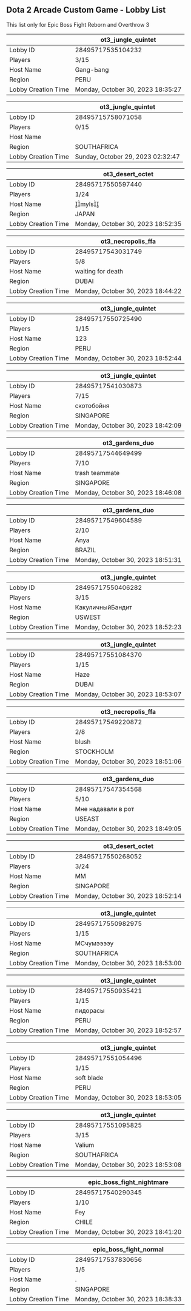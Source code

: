 ## Dota 2 Arcade Custom Game - Lobby List

This list only for Epic Boss Fight Reborn and Overthrow 3

|  | ot3_jungle_quintet |
| ------ | ------ |
| Lobby ID | 28495717535104232 |
| Players | 3/15 |
| Host Name | Gang-Ьang | дед Эдик |
| Region | PERU |
| Lobby Creation Time | Monday, October 30, 2023 18:35:27 |


|  | ot3_jungle_quintet |
| ------ | ------ |
| Lobby ID | 28495715758071058 |
| Players | 0/15 |
| Host Name |  |
| Region | SOUTHAFRICA |
| Lobby Creation Time | Sunday, October 29, 2023 02:32:47 |


|  | ot3_desert_octet |
| ------ | ------ |
| Lobby ID | 28495717550597440 |
| Players | 1/24 |
| Host Name | myls |
| Region | JAPAN |
| Lobby Creation Time | Monday, October 30, 2023 18:52:35 |


|  | ot3_necropolis_ffa |
| ------ | ------ |
| Lobby ID | 28495717543031749 |
| Players | 5/8 |
| Host Name | waiting for death |
| Region | DUBAI |
| Lobby Creation Time | Monday, October 30, 2023 18:44:22 |


|  | ot3_jungle_quintet |
| ------ | ------ |
| Lobby ID | 28495717550725490 |
| Players | 1/15 |
| Host Name | 123 |
| Region | PERU |
| Lobby Creation Time | Monday, October 30, 2023 18:52:44 |


|  | ot3_jungle_quintet |
| ------ | ------ |
| Lobby ID | 28495717541030873 |
| Players | 7/15 |
| Host Name | скотобойня |
| Region | SINGAPORE |
| Lobby Creation Time | Monday, October 30, 2023 18:42:09 |


|  | ot3_gardens_duo |
| ------ | ------ |
| Lobby ID | 28495717544649499 |
| Players | 7/10 |
| Host Name | trash teammate |
| Region | SINGAPORE |
| Lobby Creation Time | Monday, October 30, 2023 18:46:08 |


|  | ot3_gardens_duo |
| ------ | ------ |
| Lobby ID | 28495717549604589 |
| Players | 2/10 |
| Host Name | Anya |
| Region | BRAZIL |
| Lobby Creation Time | Monday, October 30, 2023 18:51:31 |


|  | ot3_jungle_quintet |
| ------ | ------ |
| Lobby ID | 28495717550406282 |
| Players | 3/15 |
| Host Name | КакуличныйБандит |
| Region | USWEST |
| Lobby Creation Time | Monday, October 30, 2023 18:52:23 |


|  | ot3_jungle_quintet |
| ------ | ------ |
| Lobby ID | 28495717551084370 |
| Players | 1/15 |
| Host Name | Haze |
| Region | DUBAI |
| Lobby Creation Time | Monday, October 30, 2023 18:53:07 |


|  | ot3_necropolis_ffa |
| ------ | ------ |
| Lobby ID | 28495717549220872 |
| Players | 2/8 |
| Host Name | blush |
| Region | STOCKHOLM |
| Lobby Creation Time | Monday, October 30, 2023 18:51:06 |


|  | ot3_gardens_duo |
| ------ | ------ |
| Lobby ID | 28495717547354568 |
| Players | 5/10 |
| Host Name | Mнe нaдaвaли в рoт |
| Region | USEAST |
| Lobby Creation Time | Monday, October 30, 2023 18:49:05 |


|  | ot3_desert_octet |
| ------ | ------ |
| Lobby ID | 28495717550268052 |
| Players | 3/24 |
| Host Name | MM |
| Region | SINGAPORE |
| Lobby Creation Time | Monday, October 30, 2023 18:52:14 |


|  | ot3_jungle_quintet |
| ------ | ------ |
| Lobby ID | 28495717550982975 |
| Players | 1/15 |
| Host Name | МСчумээээу |
| Region | SOUTHAFRICA |
| Lobby Creation Time | Monday, October 30, 2023 18:53:00 |


|  | ot3_jungle_quintet |
| ------ | ------ |
| Lobby ID | 28495717550935421 |
| Players | 1/15 |
| Host Name | пидорасы |
| Region | PERU |
| Lobby Creation Time | Monday, October 30, 2023 18:52:57 |


|  | ot3_jungle_quintet |
| ------ | ------ |
| Lobby ID | 28495717551054496 |
| Players | 1/15 |
| Host Name | soft blade |
| Region | PERU |
| Lobby Creation Time | Monday, October 30, 2023 18:53:05 |


|  | ot3_jungle_quintet |
| ------ | ------ |
| Lobby ID | 28495717551095825 |
| Players | 3/15 |
| Host Name | Valium |
| Region | SOUTHAFRICA |
| Lobby Creation Time | Monday, October 30, 2023 18:53:08 |


|  | epic_boss_fight_nightmare |
| ------ | ------ |
| Lobby ID | 28495717540290345 |
| Players | 1/10 |
| Host Name | Fey |
| Region | CHILE |
| Lobby Creation Time | Monday, October 30, 2023 18:41:20 |


|  | epic_boss_fight_normal |
| ------ | ------ |
| Lobby ID | 28495717537830656 |
| Players | 1/5 |
| Host Name | . |
| Region | SINGAPORE |
| Lobby Creation Time | Monday, October 30, 2023 18:38:33 |


